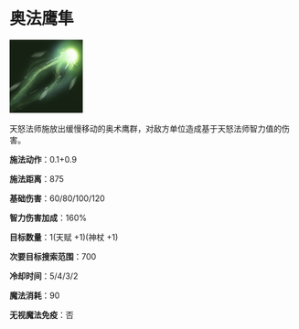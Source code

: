 # 奥法鹰隼

![](game/resource/flash3/images/spellicons/mjz_skywrath_mage_arcane_bolt.png)

天怒法师施放出缓慢移动的奥术鹰群，对敌方单位造成基于天怒法师智力值的伤害。

**施法动作**：0.1+0.9

**施法距离**：875

**基础伤害**：60/80/100/120

**智力伤害加成**：160%

**目标数量**：1(天赋 +1)(神杖 +1)

**次要目标搜索范围**：700

**冷却时间**：5/4/3/2

**魔法消耗**：90

**无视魔法免疫**：否







